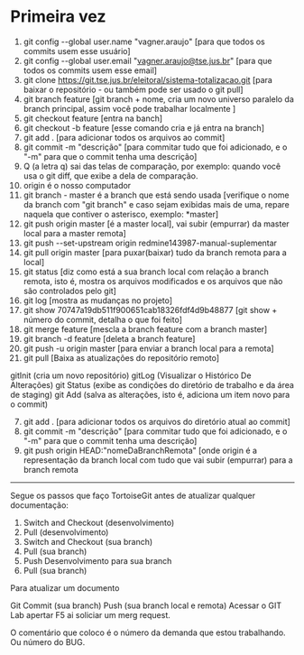 # Primeira vez
1. git config --global user.name "vagner.araujo" [para que todos os commits usem esse usuário]
2. git config --global user.email "vagner.araujo@tse.jus.br" [para que todos os commits usem esse email]
3. git clone https://git.tse.jus.br/eleitoral/sistema-totalizacao.git [para baixar o repositório - ou também pode ser usado o git pull]
4. git branch feature [git branch + nome, cria um novo universo paralelo da branch principal, assim você pode trabalhar localmente ]
5. git checkout feature [entra na banch]
6. git checkout -b feature [esse comando cria e já entra na branch]
7. git add . [para adicionar todos os arquivos ao commit]
8. git commit -m "descrição" [para commitar tudo que foi adicionado, e o "-m" para que o commit tenha uma descrição]
9. Q (a letra q) sai das telas de comparação, por exemplo: quando você usa o git diff, que exibe a dela de comparação.
10. origin é o nosso computador
11. git branch - master é a branch que está sendo usada [verifique o nome da branch com "git branch" e caso sejam exibidas mais de uma, repare naquela que contiver o asterisco, exemplo: *master]
12. git push origin master [é a master local], vai subir  (empurrar) da master local para a master remota]
13. git push --set-upstream origin redmine143987-manual-suplementar
14. git pull origin master [para puxar(baixar) tudo da branch remota para a local]
15. git status [diz como está a sua branch local com relação a branch remota, isto é, mostra os arquivos modificados e os arquivos que não são controlados pelo git]
16. git log [mostra as mudanças no projeto]
17. git show 70747a19db511f900651cab18326fdf4d9b48877 [git show + número do commit, detalha o que foi feito]
18. git merge feature [mescla a branch feature com a branch master]
19. git branch -d feature [deleta a branch feature]
20. git push -u origin master [para enviar a branch local para a remota]
21. git pull [Baixa as atualizações do repositório remoto]

gitInit (cria um novo repositório)
gitLog (Visualizar o Histórico De Alterações)
git Status (exibe as condições do diretório de trabalho e da área de staging)
git Add (salva as alterações, isto é, adiciona um item novo para o commit)

7. git add . [para adicionar todos os arquivos do diretório atual ao commit]
8. git commit -m "descrição" [para commitar tudo que foi adicionado, e o "-m" para que o commit tenha uma descrição]
9. git push origin HEAD:"nomeDaBranchRemota" [onde origin é a representação da branch local com tudo que vai subir (empurrar) para a branch remota

------------------
Segue os passos que faço TortoiseGit 
antes de atualizar qualquer documentação: 

1. Switch and Checkout (desenvolvimento)
2. Pull (desenvolvimento)
3. Switch and Checkout (sua branch)
4. Pull (sua branch)
5. Push Desenvolvimento para sua branch
6. Pull (sua branch)

Para atualizar um documento 

Git Commit (sua branch)
Push (sua branch local e remota) 
Acessar o GIT Lab apertar F5 ai soliciar  um merg request.

O comentário que coloco é o número da demanda que estou trabalhando. Ou número do BUG.